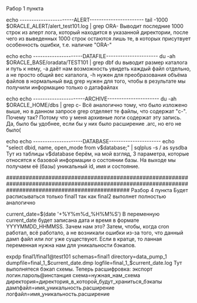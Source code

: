 Рабор 1 пункта

echo -----------------------ALERT-----------------------
tail -1000 $ORACLE_ALERT/alert_test101.log | grep ORA-
Выводит последние 1000 строк из алерт лога, который находится в указанной директории, после чего из выведенных 1000 строк остаются лишь те, в которых присутвует особенность ошибки, т.е. наличие "ORA-"

echo
echo ---------------------DATAFILE----------------------
du -ah $ORACLE_BASE/oradata/TEST101 | grep dbf
du выводит размер каталога и путь к нему, -a даёт нам возможность увидеть каждый файл отдельно, а не просто общий вес каталога, -h нужен для преобразования объёма файлов в нормальный вид
grep нужен для того, чтобы в результате мы получили информацию только о датафайлах

echo
echo ----------------------ARCHIVE----------------------
du -ah $ORACLE_HOME/dbs | grep c-
Всё аналогично тому, что было изложено выше, но в данном запросе grep отделяет те файлы, что содержат "c-".
Почему так? Потому что у меня архивные логи содержат эту запись. Да, было бы удобнее, если бы у них было расширение .arc, но его не было(


echo
echo ---------------------DATABASE----------------------
echo "select dbid, name, open_mode from v\$database;" | sqlplus -s / as sysdba
Тут из таблицы v$database берём, на мой взгляд, 3 параметра, которые относятся к базовой информации о состоянии базы.
На выходе мы получаем её (базы) уникальный id, имя и состояние.

######################################################################################################################################################
Разбор 4 пункта
Будет расписываться только final1 так как final2 выполнет полностью аналогично

current_date=$(date '+%Y%m%d_%H%M%S')
В переменную current_date будет записана дата и время в формате YYYYMMDD_HHMMSS.
Зачем нам это? Затем, чтобы, когда cron работал, всё работало, а не возникали ошибки из-за того, что данный дамп файл или лог уже существуют.
Если в кратце, то ланная переменная нужна нам для уникальности бэкапов.

expdp final1/final1@test101 schemas=final1 directory=data_pump_1 dumpfile=final_1_$current_date.dmp logfile=final_1_$current_date.log
Тут выполнятеся бэкап схемы. Теперь расшифровка:
экспорт логин.пароль@инстанция схема=нужная_нам_схема директория=директория_в_которой_будут_храниться_бэкапы дампфайл=имя_уникальность.расширение логфайл=имя_уникальность.расширение

